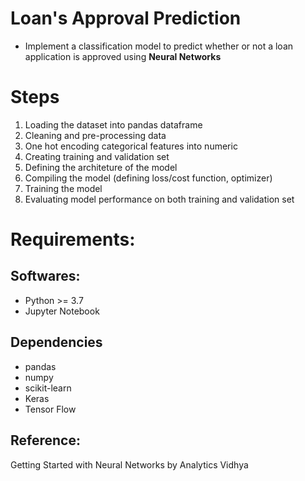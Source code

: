 # Loan's Approval Prediction 

- Implement a classification model to predict whether or not a loan application is approved using **Neural Networks**


# Steps

1. Loading the dataset into pandas dataframe
2. Cleaning and pre-processing data
3. One hot encoding categorical features into numeric
4. Creating training and validation set
5. Defining the architeture of the model
6. Compiling the model (defining loss/cost function, optimizer)
7. Training the model
8. Evaluating model performance on both training and validation set

# Requirements:

## Softwares:

- Python >= 3.7
- Jupyter Notebook

## Dependencies
- pandas
- numpy
- scikit-learn
- Keras
- Tensor Flow

## Reference:
Getting Started with Neural Networks by Analytics Vidhya
